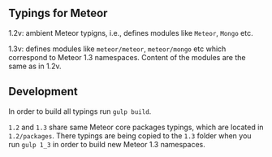 ## Typings for Meteor

1.2v: ambient Meteor typigns, i.e., defines modules like `Meteor`, `Mongo` etc.

1.3v: defines modules like `meteor/meteor`, `meteor/mongo` etc which correspond to Meteor 1.3 namespaces.
Content of the modules are the same as in 1.2v.

## Development

In order to build all typings run `gulp build`.

`1.2` and `1.3` share same Meteor core packages typings, which are located in `1.2/packages`.
There typings are being copied to the `1.3` folder when you run `gulp 1_3` in order to build new Meteor 1.3 namespaces.

